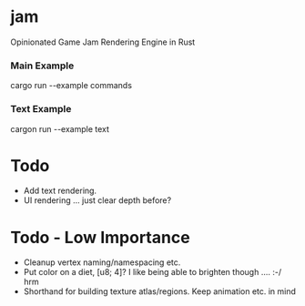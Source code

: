 # jam
Opinionated Game Jam Rendering Engine in Rust

### Main Example

cargo run --example commands

### Text Example

cargon run --example text

# Todo
- Add text rendering.
- UI rendering ... just clear depth before?

# Todo - Low Importance
- Cleanup vertex naming/namespacing etc.
- Put color on a diet, [u8; 4]? I like being able to brighten though .... :-/ hrm
- Shorthand for building texture atlas/regions. Keep animation etc. in mind

